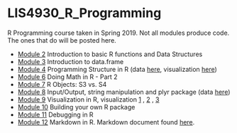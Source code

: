 # LIS4930_R_Programming
R Programming course taken in Spring 2019.
Not all modules produce code. The ones that do will be posted here. 

* [Module 2](mod2.R) Introduction to basic R functions and Data Structures
* [Module 3](mod3.R) Introduction to data.frame
* [Module 4](mod4.R) Programming Structure in R (data [here](hospital_patient_data.csv), visualization [here](/images/hospital_boxplot_decision.jpeg))
* [Module 6](mod6.R) Doing Math in R - Part 2
* [Module 7](mod7.R) R Objects: S3 vs. S4
* [Module 8](mod8.R) Input/Output, string manipulation and plyr package (data [here](Assignment_6_Dataset.txt))
* [Module 9](mod9.R) Visualization in R, visualization [1](/images/mod9_basicPlot.jpeg) , [2](/images/mod9_latticePlot.jpeg) , [3](/images/mod9_ggplotPlot.jpeg)
* [Module 10](mod10) Building your own R package
* [Module 11](mod11.R) Debugging in R
* [Module 12](mod12.Rmd) Markdown in R. Markdown document found [here](mod12.html).
